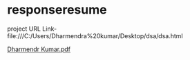 # responseresume
project URL Link- file:///C:/Users/Dharmendra%20kumar/Desktop/dsa/dsa.html

[Dharmendr Kumar.pdf](https://github.com/dharmendr963/responseresume/files/10432233/Dharmendr.Kumar.pdf)
